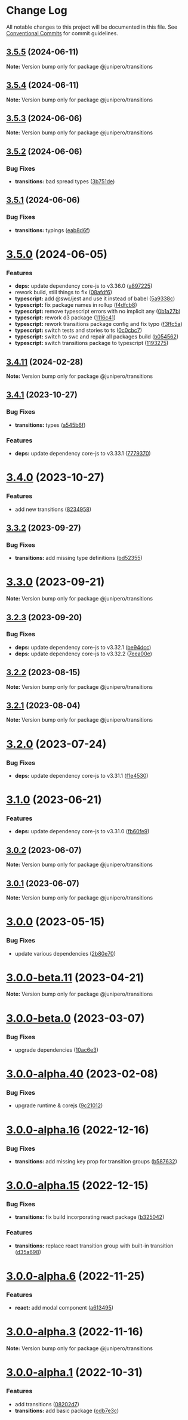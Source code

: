 # Change Log

All notable changes to this project will be documented in this file.
See [Conventional Commits](https://conventionalcommits.org) for commit guidelines.

## [3.5.5](https://github.com/p3ol/junipero/compare/v3.5.4...v3.5.5) (2024-06-11)

**Note:** Version bump only for package @junipero/transitions





## [3.5.4](https://github.com/p3ol/junipero/compare/v3.5.3...v3.5.4) (2024-06-11)

**Note:** Version bump only for package @junipero/transitions





## [3.5.3](https://github.com/p3ol/junipero/compare/v3.5.2...v3.5.3) (2024-06-06)

**Note:** Version bump only for package @junipero/transitions





## [3.5.2](https://github.com/p3ol/junipero/compare/v3.5.1...v3.5.2) (2024-06-06)


### Bug Fixes

* **transitions:** bad spread types ([3b751de](https://github.com/p3ol/junipero/commit/3b751de455efe9aed0818daa32c0bb70c3345595))





## [3.5.1](https://github.com/p3ol/junipero/compare/v3.5.0...v3.5.1) (2024-06-06)


### Bug Fixes

* **transitions:** typings ([eab8d6f](https://github.com/p3ol/junipero/commit/eab8d6fd760427fad7200518bade14a2f1f6fe33))





# [3.5.0](https://github.com/p3ol/junipero/compare/v3.4.15...v3.5.0) (2024-06-05)


### Features

* **deps:** update dependency core-js to v3.36.0 ([a897225](https://github.com/p3ol/junipero/commit/a897225d0902e83250255c7b535ba8528e04490d))
* rework build, still things to fix ([08afdf6](https://github.com/p3ol/junipero/commit/08afdf6e98c66395cacd8c606dc07b21ef7ed565))
* **typescript:** add @swc/jest and use it instead of babel ([5a9338c](https://github.com/p3ol/junipero/commit/5a9338c571b43d0fe173badd0ad63c398c8d1360))
* **typescript:** fix package names in rollup ([f4dfcb8](https://github.com/p3ol/junipero/commit/f4dfcb86ec8c6e6d08015504308c96ba395d81f5))
* **typescript:** remove typescript errors with no implicit any ([0b1a27b](https://github.com/p3ol/junipero/commit/0b1a27bb1eac0b6b1af604e8e144a7933f1577bb))
* **typescript:** rework d3 package ([1116c41](https://github.com/p3ol/junipero/commit/1116c41a4228abc0fc60d5302b1fcf6e54793111))
* **typescript:** rework transitions package config and fix typo ([f3ffc5a](https://github.com/p3ol/junipero/commit/f3ffc5ad6b43c137a62328ae2a1d4834660d44f8))
* **typescript:** switch tests and stories to ts ([0c0cbc7](https://github.com/p3ol/junipero/commit/0c0cbc7862eb58ac33bf24ac88b08173f3141c4b))
* **typescript:** switch to swc and repair all packages build ([b054562](https://github.com/p3ol/junipero/commit/b05456240c2ae925604ac3f2ee1d8928b2ab7bc8))
* **typescript:** switch transitions package to typescript ([1193275](https://github.com/p3ol/junipero/commit/1193275eda1ab1cd9530cb3f8b472c9377742a7b))





## [3.4.11](https://github.com/p3ol/junipero/compare/v3.4.10...v3.4.11) (2024-02-28)

**Note:** Version bump only for package @junipero/transitions





## [3.4.1](https://github.com/p3ol/junipero/compare/v3.4.0...v3.4.1) (2023-10-27)


### Bug Fixes

* **transitions:** types ([a545b6f](https://github.com/p3ol/junipero/commit/a545b6f2675d04d0ce3ef1401d42ad6df1a3a0f9))


### Features

* **deps:** update dependency core-js to v3.33.1 ([7779370](https://github.com/p3ol/junipero/commit/77793708b23183553ddc1b86ed646965300e9420))





# [3.4.0](https://github.com/p3ol/junipero/compare/v3.3.9...v3.4.0) (2023-10-27)


### Features

* add new transitions ([8234958](https://github.com/p3ol/junipero/commit/8234958eeda91761da66e5e82c91eb1a990d99c6))





## [3.3.2](https://github.com/p3ol/junipero/compare/v3.3.1...v3.3.2) (2023-09-27)


### Bug Fixes

* **transitions:** add missing type definitions ([bd52355](https://github.com/p3ol/junipero/commit/bd5235553bd5c08072d2d0173048bde1ac0cf1b4))





# [3.3.0](https://github.com/p3ol/junipero/compare/v3.2.4...v3.3.0) (2023-09-21)

**Note:** Version bump only for package @junipero/transitions





## [3.2.3](https://github.com/p3ol/junipero/compare/v3.2.2...v3.2.3) (2023-09-20)


### Bug Fixes

* **deps:** update dependency core-js to v3.32.1 ([be94dcc](https://github.com/p3ol/junipero/commit/be94dcc08521c8b804eac34ad1699c56fffbab30))
* **deps:** update dependency core-js to v3.32.2 ([7eea00e](https://github.com/p3ol/junipero/commit/7eea00ef7c2db0cd02620a2c3277eb645378e633))





## [3.2.2](https://github.com/p3ol/junipero/compare/v3.2.1...v3.2.2) (2023-08-15)

**Note:** Version bump only for package @junipero/transitions





## [3.2.1](https://github.com/p3ol/junipero/compare/v3.2.0...v3.2.1) (2023-08-04)

**Note:** Version bump only for package @junipero/transitions





# [3.2.0](https://github.com/p3ol/junipero/compare/v3.1.2...v3.2.0) (2023-07-24)


### Bug Fixes

* **deps:** update dependency core-js to v3.31.1 ([f1e4530](https://github.com/p3ol/junipero/commit/f1e4530445d219f39ae247c98304c2c8a2038bf3))





# [3.1.0](https://github.com/p3ol/junipero/compare/v3.0.2...v3.1.0) (2023-06-21)


### Features

* **deps:** update dependency core-js to v3.31.0 ([fb60fe9](https://github.com/p3ol/junipero/commit/fb60fe9811608b760034ae4ccebc39df87b5d325))





## [3.0.2](https://github.com/p3ol/junipero/compare/v3.0.1...v3.0.2) (2023-06-07)

**Note:** Version bump only for package @junipero/transitions





## [3.0.1](https://github.com/p3ol/junipero/compare/v3.0.0...v3.0.1) (2023-06-07)

**Note:** Version bump only for package @junipero/transitions





# [3.0.0](https://github.com/p3ol/junipero/compare/v3.0.0-beta.14...v3.0.0) (2023-05-15)


### Bug Fixes

* update various dependencies ([2b80e70](https://github.com/p3ol/junipero/commit/2b80e7060de9689c70fea794f4f5b1d5cbabddab))





# [3.0.0-beta.11](https://github.com/p3ol/junipero/compare/v3.0.0-beta.10...v3.0.0-beta.11) (2023-04-21)

**Note:** Version bump only for package @junipero/transitions





# [3.0.0-beta.0](https://github.com/p3ol/junipero/compare/v3.0.0-alpha.57...v3.0.0-beta.0) (2023-03-07)


### Bug Fixes

* upgrade dependencies ([10ac6e3](https://github.com/p3ol/junipero/commit/10ac6e352e05363a45650d858c663bea6973107a))





# [3.0.0-alpha.40](https://github.com/p3ol/junipero/compare/v3.0.0-alpha.39...v3.0.0-alpha.40) (2023-02-08)


### Bug Fixes

* upgrade runtime & corejs ([9c21012](https://github.com/p3ol/junipero/commit/9c210126903eb29f3aea46188f741e6c90f3918b))





# [3.0.0-alpha.16](https://github.com/p3ol/junipero/compare/v3.0.0-alpha.15...v3.0.0-alpha.16) (2022-12-16)


### Bug Fixes

* **transitions:** add missing key prop for transition groups ([b587632](https://github.com/p3ol/junipero/commit/b587632047f592078821e1be0f23bb7166265d83))





# [3.0.0-alpha.15](https://github.com/p3ol/junipero/compare/v3.0.0-alpha.14...v3.0.0-alpha.15) (2022-12-15)


### Bug Fixes

* **transitions:** fix build incorporating react package ([b325042](https://github.com/p3ol/junipero/commit/b3250425724711a6f02bf567d2e6ea9eac764d04))


### Features

* **transitions:** replace react transition group with built-in transition ([d35a698](https://github.com/p3ol/junipero/commit/d35a698f890800221bec438e0a4532e6b2769faa))





# [3.0.0-alpha.6](https://github.com/p3ol/junipero/compare/v3.0.0-alpha.5...v3.0.0-alpha.6) (2022-11-25)


### Features

* **react:** add modal component ([a613495](https://github.com/p3ol/junipero/commit/a613495f22b79de8520be647dcdfbebad048a7c4))





# [3.0.0-alpha.3](https://github.com/p3ol/junipero/compare/v3.0.0-alpha.2...v3.0.0-alpha.3) (2022-11-16)

**Note:** Version bump only for package @junipero/transitions





# [3.0.0-alpha.1](https://github.com/p3ol/junipero/compare/v2.0.0-rc.21...v3.0.0-alpha.1) (2022-10-31)

### Features

- add transitions ([08202d7](https://github.com/p3ol/junipero/commit/08202d7812a3d16d6478394b344e801c33b5ecd2))
- **transitions:** add basic package ([cdb7e3c](https://github.com/p3ol/junipero/commit/cdb7e3c21ef75d5751aaf9717e4c1481b3ff4ef3))

